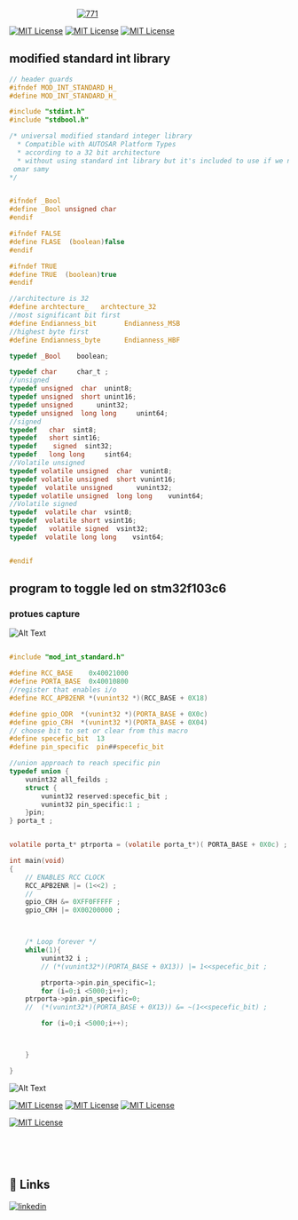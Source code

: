 
 &nbsp;&nbsp;&nbsp;&nbsp;&nbsp;&nbsp;&nbsp;&nbsp;&nbsp;&nbsp;&nbsp;&nbsp;&nbsp;&nbsp;&nbsp;&nbsp;&nbsp;&nbsp;&nbsp;&nbsp;&nbsp;&nbsp;&nbsp;&nbsp;&nbsp;&nbsp;&nbsp;&nbsp;&nbsp;&nbsp; <a href=""><img src="https://i.ibb.co/QfGTFD3/github-embedded-system-thumbnail-projects.png" alt="771" border="0"></a><br /><a target='_blank' href='https://i.ibb.co/QfGTFD3/github-embedded-system-thumbnail-projects.png'>

[![MIT License](https://img.shields.io/badge/c%20file%20-7A5BE2)](https://github.com/omarsamy289/ES-omar-samy/tree/main/embedded-c/stm32f103c6/files/stm32f103cx/Src)
[![MIT License](https://img.shields.io/badge/hex%20file%20-7A5BE2)](https://github.com/omarsamy289/ES-omar-samy/tree/main/embedded-c/stm32f103c6/files)
[![MIT License](https://img.shields.io/badge/sim%20file%20-7A5BE2)](https://github.com/omarsamy289/ES-omar-samy/tree/main/embedded-c/stm32f103c6/files)

## modified standard int library

```c code
// header guards
#ifndef MOD_INT_STANDARD_H_
#define MOD_INT_STANDARD_H_

#include "stdint.h"
#include "stdbool.h"

/* universal modified standard integer library
  * Compatible with AUTOSAR Platform Types
  * according to a 32 bit architecture
  * without using standard int library but it's included to use if we need to
 omar samy
*/


#ifndef _Bool
#define _Bool unsigned char
#endif

#ifndef FALSE
#define FLASE  (boolean)false
#endif

#ifndef TRUE
#define TRUE  (boolean)true
#endif

//architecture is 32
#define archtecture_   archtecture_32
//most significant bit first
#define Endianness_bit       Endianness_MSB
//highest byte first
#define Endianness_byte      Endianness_HBF

typedef _Bool    boolean;

typedef char     char_t ;
//unsigned
typedef unsigned  char  unint8;
typedef unsigned  short unint16;
typedef unsigned      unint32;
typedef unsigned  long long     unint64;
//signed
typedef   char  sint8;
typedef   short sint16;
typedef    signed  sint32;
typedef   long long     sint64;
//Volatile unsigned
typedef volatile unsigned  char  vunint8;
typedef volatile unsigned  short vunint16;
typedef  volatile unsigned      vunint32;
typedef volatile unsigned  long long    vunint64;
//Volatile signed
typedef  volatile char  vsint8;
typedef  volatile short vsint16;
typedef   volatile signed  vsint32;
typedef  volatile long long    vsint64;


#endif


```


## program to toggle led on stm32f103c6
### protues capture 
 ![Alt Text](https://s5.gifyu.com/images/SRQem.gif)


```c code

#include "mod_int_standard.h"

#define RCC_BASE    0x40021000
#define PORTA_BASE  0x40010800
//register that enables i/o
#define RCC_APB2ENR *(vunint32 *)(RCC_BASE + 0X18)

#define gpio_ODR  *(vunint32 *)(PORTA_BASE + 0X0c)
#define gpio_CRH  *(vunint32 *)(PORTA_BASE + 0X04)
// choose bit to set or clear from this macro
#define specefic_bit  13
#define pin_specific  pin##specefic_bit

//union approach to reach specific pin
typedef union {
	vunint32 all_feilds ;
	struct {
		vunint32 reserved:specefic_bit ;
		vunint32 pin_specific:1 ;
	}pin;
} porta_t ;


volatile porta_t* ptrporta = (volatile porta_t*)( PORTA_BASE + 0X0c) ;

int main(void)
{
	// ENABLES RCC CLOCK
	RCC_APB2ENR |= (1<<2) ;
	//
	gpio_CRH &= 0XFF0FFFFF ;
	gpio_CRH |= 0X00200000 ;



	/* Loop forever */
	while(1){
		vunint32 i ;
		// (*(vunint32*)(PORTA_BASE + 0X13)) |= 1<<specefic_bit ;

		ptrporta->pin.pin_specific=1;
		for (i=0;i <5000;i++);
	ptrporta->pin.pin_specific=0;
	//	(*(vunint32*)(PORTA_BASE + 0X13)) &= ~(1<<specefic_bit) ;

		for (i=0;i <5000;i++);



	}

}


```

 ![Alt Text](https://s5.gifyu.com/images/SRQeQ.gif)

[![MIT License](https://img.shields.io/badge/c%20file%20-7A5BE2)](https://github.com/omarsamy289/ES-omar-samy/tree/main/embedded-c/stm32f103c6/files/stm32f103cx/Src)
[![MIT License](https://img.shields.io/badge/hex%20file%20-7A5BE2)](https://github.com/omarsamy289/ES-omar-samy/tree/main/embedded-c/stm32f103c6/files)
[![MIT License](https://img.shields.io/badge/sim%20file%20-7A5BE2)](https://github.com/omarsamy289/ES-omar-samy/tree/main/embedded-c/stm32f103c6/files)

[![MIT License](https://img.shields.io/badge/go%20back%20-7A5BE2)](https://github.com/omarsamy289/ES-omar-samy/tree/main)

&nbsp;
&nbsp;

&nbsp;

## 🔗 Links

[![linkedin](https://img.shields.io/badge/linkedin-0A66C2?style=for-the-badge&logo=linkedin&logoColor=white)](https://www.linkedin.com/in/omar-samy-69a7241b0/)
